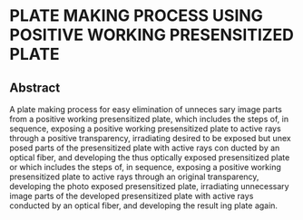 # PLATE MAKING PROCESS USING POSITIVE WORKING PRESENSITIZED PLATE

## Abstract
A plate making process for easy elimination of unneces sary image parts from a positive working presensitized plate, which includes the steps of, in sequence, exposing a positive working presensitized plate to active rays through a positive transparency, irradiating desired to be exposed but unex posed parts of the presensitized plate with active rays con ducted by an optical fiber, and developing the thus optically exposed presensitized plate or which includes the steps of, in sequence, exposing a positive working presensitized plate to active rays through an original transparency, developing the photo exposed presensitized plate, irradiating unnecessary image parts of the developed presensitized plate with active rays conducted by an optical fiber, and developing the result ing plate again.